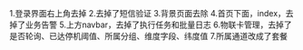 1.登录界面右上角去掉
2.去掉了短信验证
3.背景页面去除
4.首页下面，index，去掉了业务告警
5.上方navbar，去掉了执行任务和批量日志
6.物联卡管理，去掉了 是否轮询、已达停机阈值、所属分组、维度字段、纬度值
7.所属通道改成了套餐